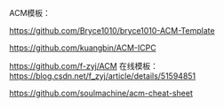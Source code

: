 ACM模板：

https://github.com/Bryce1010/bryce1010-ACM-Template

https://github.com/kuangbin/ACM-ICPC

https://github.com/f-zyj/ACM  在线模板： https://blog.csdn.net/f_zyj/article/details/51594851

https://github.com/soulmachine/acm-cheat-sheet

